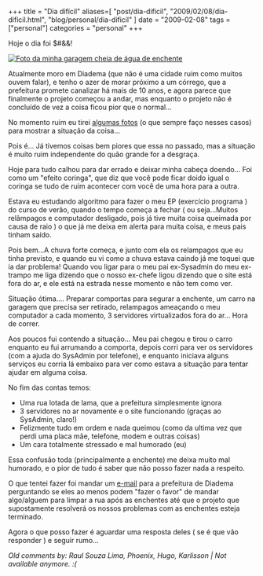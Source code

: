 +++
title = "Dia difícil"
aliases=[
  "post/dia-dificil",
  "2009/02/08/dia-dificil.html",
  "blog/personal/dia-dificil"
]
date = "2009-02-08"
tags = ["personal"]
categories = "personal"
+++

Hoje o dia foi $#&amp;&amp;!

[![Foto da minha garagem cheia de água de enchente](https://lh6.googleusercontent.com/-o-d1Cuoqs4U/SY4LyeeCslI/AAAAAAAABSk/h8ZKw09LENY/w1200-h900-no/S7301819.JPG "Água de enchente")](https://plus.google.com/photos/+WillianMolinari/albums/5300186538520936977?banner=pwa "")

Atualmente moro em Diadema (que não é uma cidade ruim como muitos
ouvem falar), e tenho o azer de morar próximo a um córrego, que a
prefeitura promete canalizar há mais de 10 anos, e agora parece que
finalmente o projeto começou a andar, mas enquanto o projeto não é
concluído de vez a coisa ficou pior que o normal...

No momento ruim eu tirei [algumas fotos](http://picasaweb.google.com/Willian.molinari/20090207Enchente?feat=directlink
"Fotos da enchente maldita") (o que sempre faço nesses casos) para
mostrar a situação da coisa...

Pois é... Já tivemos coisas bem piores que essa no passado, mas a
situação é muito ruim independente do quão grande for a desgraça.

Hoje para tudo calhou para dar errado e deixar minha cabeça
doendo... Foi como um "efeito coringa", que diz que você pode ficar
doido igual o coringa se tudo de ruim acontecer com você de uma hora
para a outra.

Estava eu estudando algoritmo para fazer o meu EP (exercício programa
) do curso de verão, quando o tempo começa a fechar ( ou seja...Muitos
relâmpagos e computador desligado, pois já tive muita coisa queimada
por causa de raio ) o que já me deixa em alerta para muita coisa, e
meus pais tinham saído.

Pois bem...A chuva forte começa, e junto com ela os relampagos que eu
tinha previsto, e quando eu vi como a chuva estava caindo já me toquei
que ia dar problema! Quando vou ligar para o meu pai ex-Sysadmin do
meu ex-trampo me liga dizendo que o nosso ex-chefe ligou dizendo que o
site está fora do ar, e ele está na estrada nesse momento e não tem
como ver.

Situação ótima.... Preparar comportas para segurar a enchente, um
carro na garagem que precisa ser retirado, relampagos ameaçando o meu
computador a cada momento, 3 servidores virtualizados fora do
ar... Hora de correr.

Aos poucos fui contendo a situação... Meu pai chegou e tirou o carro
enquanto eu fui arrumando a comporta, depois corri para ver os
servidores (com a ajuda do SysAdmin por telefone), e enquanto
iniciava alguns serviços eu corria lá embaixo para ver como estava a
situação para tentar ajudar em alguma coisa.

No fim das contas temos:

* Uma rua lotada de lama, que a prefeitura simplesmente ignora
* 3 servidores no ar novamente e o site funcionando (graças ao SysAdmin, claro!)
* Felizmente tudo em ordem e nada queimou (como da ultima vez que perdi uma placa mãe, telefone, modem e outras coisas)
* Um cara totalmente stressado e mal humorado (eu)

Essa confusão toda (principalmente a enchente) me deixa muito mal
humorado, e o pior de tudo é saber que não posso fazer nada a
respeito.

O que tentei fazer foi mandar um
[e-mail](http://www.diadema.sp.gov.br/apache2-default/index.php?option=com_content&amp;view=article&amp;id=24&amp;Itemid=29 "Página com os contatos da prefeitura")
para a prefeitura de Diadema perguntando se eles ao menos podem "fazer
o favor" de mandar algo/alguem para limpar a rua após as enchentes até
que o projeto que supostamente resolverá os nossos problemas com as
enchentes esteja terminado.

Agora o que posso fazer é aguardar uma resposta deles ( se é que vão
responder ) e seguir rumo...



_Old comments by: Raul Souza Lima, Phoenix, Hugo, Karlisson | Not available anymore. :(_

